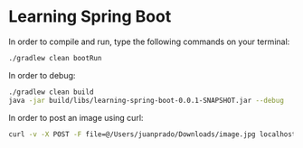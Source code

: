 Learning Spring Boot
=============

In order to compile and run, type the following commands on your terminal:

```bash
./gradlew clean bootRun
```

In order to debug:
```bash
./gradlew clean build
java -jar build/libs/learning-spring-boot-0.0.1-SNAPSHOT.jar --debug
```

In order to post an image using curl:
```bash
curl -v -X POST -F file=@/Users/juanprado/Downloads/image.jpg localhost:8080/images
```